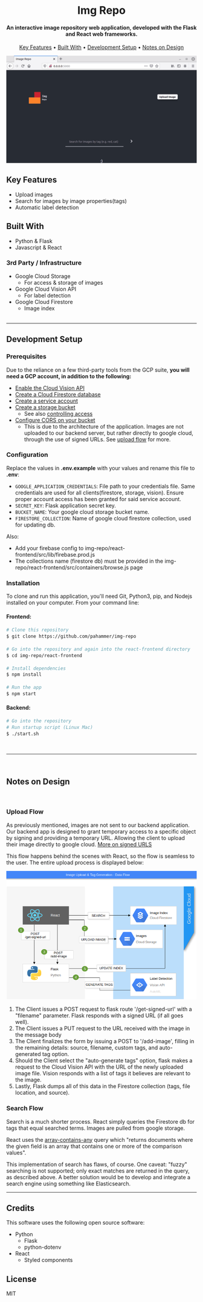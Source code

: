 <br />
<h1 align="center">
  <br>
  Img Repo
  <br>

<h4 align="center">An interactive image repository web application, developed with the Flask and React web frameworks.</h4>

<p align="center">
  <a href="#key-features">Key Features</a> •
  <a href="#built-with">Built With</a> •
  <a href="#development-setup">Development Setup</a> •
  <a href="#notes-on-design">Notes on Design</a>
</p>

![search](https://github.com/pahammer/img-repo/blob/master/.github/search.gif)

</h1>

<!-- FEATURES-->

## Key Features

- Upload images
- Search for images by image properties(tags)
- Automatic label detection

## Built With

- []() Python & Flask
- []() Javascript & React

### 3rd Party / Infrastructure

- Google Cloud Storage
  - For access & storage of images
- Google Cloud Vision API
  - For label detection
- Google Cloud Firestore
  - Image index
    <br>
    <br>

---

## Development Setup

### Prerequisites

Due to the reliance on a few third-party tools from the GCP suite, <b>you will need a GCP account, in addition to the following:</b>

- [Enable the Cloud Vision API](https://cloud.google.com/vision/docs/setup#api)
- [Create a Cloud Firestore database](https://cloud.google.com/firestore/docs/quickstart-servers#create_a_in_native_mode_database)
- [Create a service account](https://cloud.google.com/compute/docs/access/service-accounts#serviceaccount)
- [Create a storage bucket](https://cloud.google.com/storage/docs/creating-buckets)
  - See also [controlling access](https://cloud.google.com/storage/docs/access-control)
- [Configure CORS on your bucket](https://cloud.google.com/storage/docs/configuring-cors#code-samples)
  - This is due to the architecture of the application. Images are not uploaded to our backend server, but rather directly to google cloud, through the use of signed URLs. See [upload flow](#upload-flow) for more.

### Configuration

Replace the values in **.env.example** with your values and rename this file to **.env**:

- `GOOGLE_APPLICATION_CREDENTIALS`: File path to your credentials file. Same credentials are used for all clients(firestore, storage, vision). Ensure proper account access has been granted for said service account.
- `SECRET_KEY`: Flask application secret key.
- `BUCKET_NAME`: Your google cloud storage bucket name.
- `FIRESTORE_COLLECTION`: Name of google cloud firestore collection, used for updating db.

Also:

- Add your firebase config to img-repo/react-frontend/src/lib/firebase.prod.js
- The collections name (firestore db) must be provided in the img-repo/react-frontend/src/containers/browse.js page

### Installation

To clone and run this application, you'll need Git, Python3, pip, and Nodejs installed on your computer. From your command line:

#### Frontend:

```bash
# Clone this repository
$ git clone https://github.com/pahammer/img-repo

# Go into the repository and again into the react-frontend directory
$ cd img-repo/react-frontend

# Install dependencies
$ npm install

# Run the app
$ npm start
```

#### Backend:

```bash
# Go into the repository
# Run startup script (Linux Mac)
$ ./start.sh
```

<br>

---

<br>

## Notes on Design

<br>

### Upload Flow

As previously mentioned, images are not sent to our backend application. Our backend app is designed to grant temporary access to a specific object by signing and providing a temporary URL. Allowing the client to upload their image directly to google cloud. [More on signed URLS](https://cloud.google.com/storage/docs/access-control/signed-urls)

This flow happens behind the scenes with React, so the flow is seamless to the user. The entire upload process is displayed below:

<!-- INSERT DATA FLOW / ARCHITECTURE HERE -->

![dataflow](https://github.com/pahammer/img-repo/blob/master/.github/data-flow.png)

1. The Client issues a POST request to flask route '/get-signed-url' with a "filename" parameter. Flask responds with a signed URL (if all goes well).
2. The Client issues a PUT request to the URL received with the image in the message body
3. The Client finalizes the form by issuing a POST to '/add-image', filling in the remaining details: source, filename, custom tags, and auto-generated tag option.
4. Should the Client select the "auto-generate tags" option, flask makes a request to the Cloud Vision API with the URL of the newly uploaded image file. Vision responds with a list of tags it believes are relevant to the image.
5. Lastly, Flask dumps all of this data in the Firestore collection (tags, file location, and source).

### Search Flow

Search is a much shorter process. React simply queries the Firestore db for tags that equal searched terms. Images are pulled from google storage.

React uses the [array-contains-any](https://cloud.google.com/firestore/docs/query-data/queries#in_not-in_and_array-contains-any) query which "returns documents where the given field is an array that contains one or more of the comparison values".

This implementation of search has flaws, of course. One caveat: "fuzzy" searching is not supported; only exact matches are returned in the query, as described above. A better solution would be to develop and integrate a search engine using something like Elasticsearch.

---

## Credits

This software uses the following open source software:

- Python
  - Flask
  - python-dotenv
- React
  - Styled components

## License

MIT
